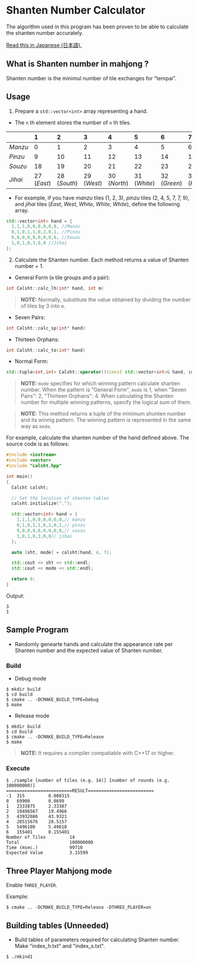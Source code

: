 # Shanten Number Calculator
The algorithm used in this program has been proven to be able to calculate the shanten number accurately.

[Read this in Japanese (日本語).](README.ja.md)

## What is Shanten number in mahjong ?
Shanten number is the minimul number of tile exchanges for "tempai".

## Usage
1. Prepare a `std::vector<int>` array representing a hand.
- The `n` th element stores the number of `n` th tiles.

||1|2|3|4|5|6|7|8|9|
|:--|:--|:--|:--|:--|:--|:--|:--|:--|:--|
|*Manzu*|0|1|2|3|4|5|6|7|8|
|*Pinzu*|9|10|11|12|13|14|15|16|17|
|*Souzu*|18|19|20|21|22|23|24|25|26|
|*Jihai*|27 (*East*)|28 (*South*)|29 (*West*)|30 (*North*)|31 (*White*)|32 (*Green*)|33 (*Red*)|||

- For example, if you have *manzu* tiles (1, 2, 3), *pinzu* tiles (2, 4, 5, 7, 7, 9), and *jihai* tiles (*East*, *West*, *White*, *White*, *White*), define the following array.

```cpp
std::vector<int> hand = {
  1,1,1,0,0,0,0,0,0, //Manzu
  0,1,0,1,1,0,2,0,1, //Pinzu
  0,0,0,0,0,0,0,0,0, //Souzu
  1,0,1,0,3,0,0 //Jihai
};
```

2. Calculate the Shanten number. Each method returns a value of Shanten number + 1.
- General Form (`m` tile groups and a pair):
```cpp
int Calsht::calc_lh(int* hand, int m)
```

> **NOTE:** Normally, substitute the value obtained by dividing the number of tiles by 3 into `m`.

- Seven Pairs:
```cpp
int Calsht::calc_sp(int* hand)
```
- Thirteen Orphans:
```cpp
int Calsht::calc_to(int* hand)
```
- Normal Form:
```cpp
std::tuple<int,int> Calsht::operator()(const std::vector<int>& hand, int m, int mode)
```
> **NOTE:** `mode` specifies for which winning pattern calculate shanten number. When the pattern is "General Form", `mode` is 1, when "Seven Pairs": 2, "Thirteen Orphans": 4. When calculating the Shanten number for multiple winning patterns, specify the logical sum of them.

> **NOTE:** This method returns a tuple of the minimum shunten number and its winnig pattern. The winning pattern is represented in the same way as `mode`.

For example, calculate the shanten number of the hand defined above. The source code is as follows:

```cpp
#include <iostream>
#include <vector>
#include "calsht.hpp"

int main()
{
  Calsht calsht;

  // Set the location of shanten tables
  calsht.initialize(".");

  std::vector<int> hand = {
    1,1,1,0,0,0,0,0,0,// manzu
    0,1,0,1,1,0,2,0,1,// pinzu
    0,0,0,0,0,0,0,0,0,// souzu
    1,0,1,0,3,0,0// jihai
  };

  auto [sht, mode] = calsht(hand, 4, 7);

  std::cout << sht << std::endl;
  std::cout << mode << std::endl;

  return 0;
}
```
Output:
```
3
1
```

## Sample Program
- Randomly genearte hands and calculate the appearance rate per Shanten number and the expected value of Shanten number.

### Build
- Debug mode
```
$ mkdir build
$ cd build
$ cmake .. -DCMAKE_BUILD_TYPE=Debug
$ make
```

- Release mode
```
$ mkdir build
$ cd build
$ cmake .. -DCMAKE_BUILD_TYPE=Release
$ make
```
> **NOTE:** It requires a compiler compatiable with C++17 or higher.

### Execute
```
$ ./sample [number of tiles (e.g. 14)] [number of rounds (e.g. 100000000)]
=========================RESULT=========================
-1  315         0.000315
0   69900       0.0699
1   2333875     2.33387
2   19496567    19.4966
3   43932086    43.9321
4   28515676    28.5157
5   5496180     5.49618
6   155401      0.155401
Number of Tiles         14
Total                   100000000
Time (msec.)            99710
Expected Value          3.15599
```

## Three Player Mahjong mode
Enable `THREE_PLAYER`.

Example:
```
$ cmake .. -DCMAKE_BUILD_TYPE=Release -DTHREE_PLAYER=on
```

## Building tables (Unneeded)
- Build tables of parameters required for calculating Shanten number. Make "index_h.txt" and "index_s.txt".

```
$ ./mkind1
```
